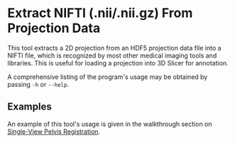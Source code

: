 # Extract NIFTI (.nii/.nii.gz) From Projection Data
This tool extracts a 2D projection from an HDF5 projection data file into a NIFTI file, which is recognized by most other medical imaging tools and libraries.
This is useful for loading a projection into 3D Slicer for annotation.

A comprehensive listing of the program's usage may be obtained by passing `-h` or `--help`.

## Examples
An example of this tool's usage is given in the walkthrough section on [Single-View Pelvis Registration](https://github.com/rg2/jhmr-v2/wiki/Walkthrough%3A-Single-View-Pelvis-Registration).